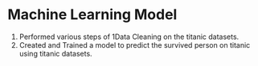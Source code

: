 # Machine Learning Model #

1) Performed various steps of 1Data Cleaning on the titanic datasets.<br>
2) Created and Trained a model to predict the survived person on titanic using titanic datasets.
